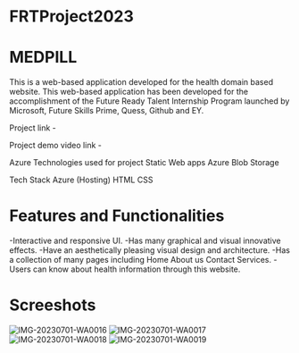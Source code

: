 # FRTProject2023
# MEDPILL
This is a web-based application developed for the health domain based website.
This web-based application has been developed for the accomplishment of the Future Ready Talent Internship Program launched by Microsoft, Future Skills Prime, Quess, Github and EY.

Project link - 

Project demo video link -

Azure Technologies used for project Static Web apps Azure Blob Storage

Tech Stack Azure (Hosting) HTML CSS

# Features and Functionalities

-Interactive and responsive UI. -Has many graphical and visual innovative effects. -Have an aesthetically pleasing visual design and architecture. -Has a collection of many pages including Home About us Contact Services. - Users can know about health information through this website.

# Screeshots
![IMG-20230701-WA0016](https://github.com/PRADEEP1261/FRTProject2023/assets/100031587/4518bd8f-ca96-4438-8ce0-a5a851ecb215)
![IMG-20230701-WA0017](https://github.com/PRADEEP1261/FRTProject2023/assets/100031587/a1ca9a40-ef4e-441a-8201-6bcfff3c1133)
![IMG-20230701-WA0018](https://github.com/PRADEEP1261/FRTProject2023/assets/100031587/e5cde055-1e97-48c0-89e7-0d97b7539fe6)
![IMG-20230701-WA0019](https://github.com/PRADEEP1261/FRTProject2023/assets/100031587/2691a47d-87e8-404f-8522-37eb2d6e95ff)



